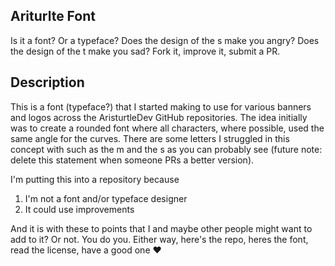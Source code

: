 ## Ariturlte Font

Is it a font? Or a typeface?  Does the design of the s make you angry?  Does the design of the t make you sad?  Fork it, improve it, submit a PR.

## Description
This is a font (typeface?) that I started making to use for various banners and logos across the AristurtleDev GitHub repositories.  The idea initially was to create a rounded font where all characters, where possible, used the same angle for the curves.  There are some letters I struggled in this concept with such as the m and the s as you can probably see (future note: delete this statement when someone PRs a better version).

I'm putting this into a repository because 

1. I'm not a font and/or typeface designer
2. It could use improvements

And it is with these to points that I and maybe other people might want to add to it? Or not.  You do you. Either way, here's the repo, heres the font, read the license, have a good one ♥

